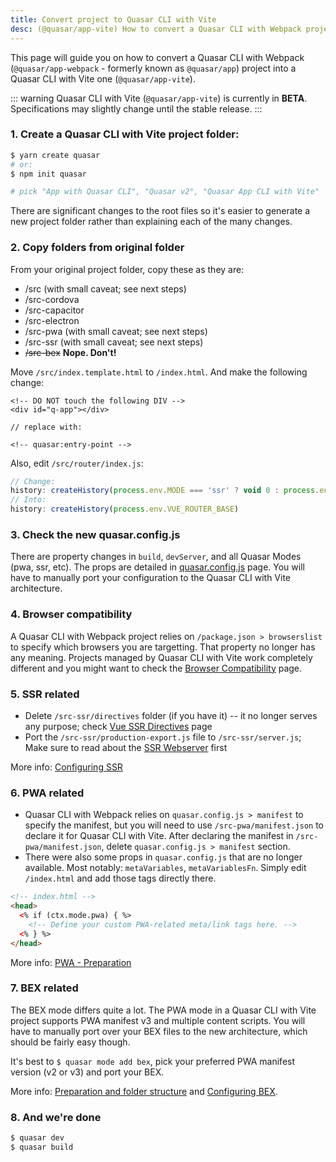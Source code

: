 ```yaml
---
title: Convert project to Quasar CLI with Vite
desc: (@quasar/app-vite) How to convert a Quasar CLI with Webpack project to a Quasar CLI with Vite one.
---
```


This page will guide you on how to convert a Quasar CLI with Webpack (`@quasar/app-webpack` - formerly known as `@quasar/app`) project into a Quasar CLI with Vite one (`@quasar/app-vite`).

::: warning
Quasar CLI with Vite (`@quasar/app-vite`) is currently in **BETA**. Specifications may slightly change until the stable release.
:::

### 1. Create a Quasar CLI with Vite project folder:

```bash
$ yarn create quasar
# or:
$ npm init quasar

# pick "App with Quasar CLI", "Quasar v2", "Quasar App CLI with Vite"
```

There are significant changes to the root files so it's easier to generate a new project folder rather than explaining each of the many changes.

### 2. Copy folders from original folder

From your original project folder, copy these as they are:
  * /src (with small caveat; see next steps)
  * /src-cordova
  * /src-capacitor
  * /src-electron
  * /src-pwa (with small caveat; see next steps)
  * /src-ssr (with small caveat; see next steps)
  * ~~/src-bex~~ **Nope. Don't!**

Move `/src/index.template.html` to `/index.html`. And make the following change:

```
<!-- DO NOT touch the following DIV -->
<div id="q-app"></div>

// replace with:

<!-- quasar:entry-point -->
```

Also, edit `/src/router/index.js`:

```js
// Change:
history: createHistory(process.env.MODE === 'ssr' ? void 0 : process.env.VUE_ROUTER_BASE)
// Into:
history: createHistory(process.env.VUE_ROUTER_BASE)
```

### 3. Check the new quasar.config.js

There are property changes in `build`, `devServer`, and all Quasar Modes (pwa, ssr, etc). The props are detailed in [quasar.config.js](/quasar-cli-vite/quasar-config-js) page. You will have to manually port your configuration to the Quasar CLI with Vite architecture.

### 4. Browser compatibility

A Quasar CLI with Webpack project relies on `/package.json > browserslist` to specify which browsers you are targetting. That property no longer has any meaning. Projects managed by Quasar CLI with Vite work completely different and you might want to check the [Browser Compatibility](/quasar-cli-vite/browser-compatibility) page.

### 5. SSR related

* Delete `/src-ssr/directives` folder (if you have it) -- it no longer serves any purpose; check [Vue SSR Directives](/quasar-cli-vite/developing-ssr/vue-ssr-directives) page
* Port the `/src-ssr/production-export.js` file to `/src-ssr/server.js`; Make sure to read about the [SSR Webserver](/quasar-cli-vite/developing-ssr/ssr-webserver) first

More info: [Configuring SSR](/quasar-cli-vite/developing-ssr/configuring-ssr)

### 6. PWA related

* Quasar CLI with Webpack relies on `quasar.config.js > manifest` to specify the manifest, but you will need to use `/src-pwa/manifest.json` to declare it for Quasar CLI with Vite. After declaring the manifest in `/src-pwa/manifest.json`, delete `quasar.config.js > manifest` section.
* There were also some props in `quasar.config.js` that are no longer available. Most notably: `metaVariables`, `metaVariablesFn`. Simply edit `/index.html` and add those tags directly there.

```html
<!-- index.html -->
<head>
  <% if (ctx.mode.pwa) { %>
    <!-- Define your custom PWA-related meta/link tags here. -->
  <% } %>
</head>
```

More info: [PWA - Preparation](/quasar-cli-vite/developing-pwa/preparation)

### 7. BEX related

The BEX mode differs quite a lot. The PWA mode in a Quasar CLI with Vite project supports PWA manifest v3 and multiple content scripts. You will have to manually port over your BEX files to the new architecture, which should be fairly easy though.

It's best to `$ quasar mode add bex`, pick your preferred PWA manifest version (v2 or v3) and port your BEX.

More info: [Preparation and folder structure](/quasar-cli-vite/developing-browser-extensions/preparation#2-understand-the-anatomy-of-src-bex) and [Configuring BEX](/quasar-cli-vite/developing-browser-extensions/configuring-bex).

### 8. And we're done

```bash
$ quasar dev
$ quasar build
```
